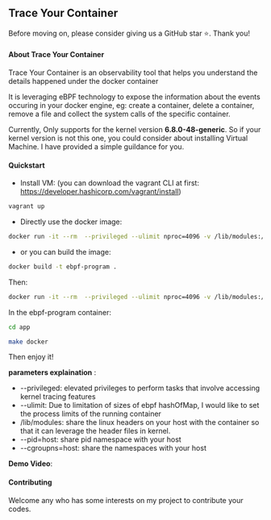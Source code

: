 ## Trace Your Container

Before moving on, please consider giving us a GitHub star ⭐️. Thank you!

#### About Trace Your Container

Trace Your Container is an observability tool that helps you understand the details happened under the docker container

It is leveraging eBPF technology to expose the information about the events occuring in your docker engine, eg: create a container, delete a container, remove a file and collect the system calls of the specific container. 

Currently, Only supports for the kernel version **6.8.0-48-generic**. So if your kernel version is not this one, you could consider about installing Virtual Machine. I have provided a simple guildance for you. 

#### Quickstart
* Install VM: (you can download the vagrant CLI at first: https://developer.hashicorp.com/vagrant/install)
```bash
vagrant up
```

* Directly use the docker image: 
```bash
docker run -it --rm  --privileged --ulimit nproc=4096 -v /lib/modules:/lib/modules:ro -v /etc/localtime:/etc/localtime:ro --pid=host --cgroupns=host  tonyliu666/ebpf-for-mac:v1
```
* or you can build the image: 
```bash
docker build -t ebpf-program .
```
Then: 
```bash
docker run -it --rm  --privileged --ulimit nproc=4096 -v /lib/modules:/lib/modules:ro -v /etc/localtime:/etc/localtime:ro --pid=host --cgroupns=host  ebpf-program
```
In the ebpf-program container: 
```bash
cd app 
```
```bash
make docker
```

Then enjoy it! 

**parameters explaination** : 
* --privileged: elevated privileges to perform tasks that involve accessing kernel tracing features
* --ulimit: Due to limitation of sizes of ebpf hashOfMap, I would like to set the process limits of the running container
* /lib/modules: share the linux headers on your host with the container so that it can leverage the header files in kernel. 
* --pid=host: share pid namespace with your host
* --cgroupns=host: share the namespaces with your host

**Demo Video**: 

#### Contributing
Welcome any who has some interests on my project to contribute your codes. 